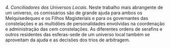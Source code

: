 ﻿<I>4. Conciliadores dos Universos Locais</I>. Neste trabalho mais abrangente de um universo, os comissários são de grande ajuda para ambos os Melquisedeques e os Filhos Magisteriais e para os governantes das constelações e as multidões de personalidades envolvidas na coordenação e administração das cem constelações. As diferentes ordens de serafins e outros residentes das esferas-sede de um universo local também se aproveitam da ajuda e as decisões dos trios de arbitragem.